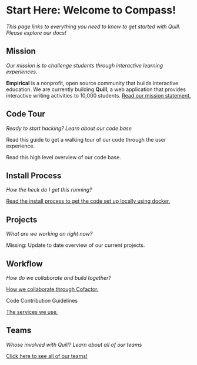 # Start Here: Welcome to Compass!

*This page links to everything you need to know to get started with Quill. Please explore our docs!*

## Mission


*Our mission is to challenge students through interactive learning experiences.*

**Empirical** is a nonprofit, open source community that builds interactive education. We are currently building **Quill**, a web application that provides interactive writing activities to 10,000 students. [Read our mission statement.](http://www.quill.org/mission)

## Code Tour
*Ready to start hacking? Learn about our code base*

Read this guide to get a walking tour of our code through the user experience. 

Read this high level overview of our code base. 

## Install Process
*How the heck do I get this running?*

[Read the install process to get the code set up locally using docker.](https://github.com/empirical-org/Documentation/blob/master/Getting-Started/Install/Install%20Guide.md)

## Projects
*What are we working on right now?*

Missing: Update to date overview of our current projects.

## Workflow
*How do we collaborate and build together?*

[How we collaborate through Cofactor.](https://github.com/empirical-org/Documentation/blob/master/Cofactor/Guide-Using-Cofactor.md)

Code Contribution Guidelines

[The services we use.](https://github.com/empirical-org/Documentation/blob/master/Getting-Started/Common-Questions.md)



## Teams
*Whose involved with Quill? Learn about all of our teams*

[Click here to see all of our teams!](https://github.com/empirical-org/Documentation/blob/master/Cofactor/Guide%20-%20Teams.md)



